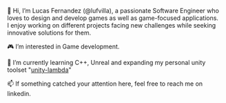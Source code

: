 👋 Hi, I’m Lucas Fernandez (@lufvilla), a passionate Software Engineer who loves to design and develop games as well as game-focused applications.  
 I enjoy working on different projects facing new challenges while seeking innovative solutions for them.  
 
🎮 I’m interested in Game development.  

🌱 I’m currently learning C++, Unreal and expanding my personal unity toolset "[unity-lambda](https://github.com/lufvilla/unity-lambda)"  

📫 If something catched your attention here, feel free to reach me on linkedin.  
